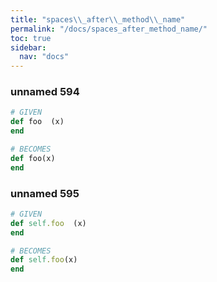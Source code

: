 ```yaml
---
title: "spaces\\_after\\_method\\_name"
permalink: "/docs/spaces_after_method_name/"
toc: true
sidebar:
  nav: "docs"
---
```

### unnamed 594
```ruby
# GIVEN
def foo  (x)
end
```
```ruby
# BECOMES
def foo(x)
end
```
### unnamed 595
```ruby
# GIVEN
def self.foo  (x)
end
```
```ruby
# BECOMES
def self.foo(x)
end
```
